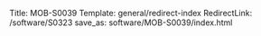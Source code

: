 Title: MOB-S0039
Template: general/redirect-index
RedirectLink: /software/S0323
save_as: software/MOB-S0039/index.html